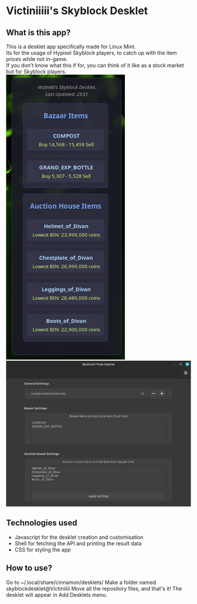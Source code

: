 # Victiniiiii's Skyblock Desklet
## What is this app?

This is a desklet app specifically made for Linux Mint.  
Its for the usage of Hypixel Skyblock players, to catch up with the item prices while not in-game.  
If you don't know what this if for, you can think of it like as a stock market but for Skyblock players.  
![app screenshot](image.png)
![settings menu](image-1.png)

## Technologies used

- Javascript for the desklet creation and customisation
- Shell for fetching the API and printing the result data
- CSS for styling the app

## How to use?

Go to ~/.local/share/cinnamon/desklets/
Make a folder named skyblockdesklet@Victiniiiii
Move all the repository files, and that's it!
The desklet will appear in Add Desklets menu.
